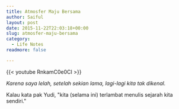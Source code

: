 ```yaml
---
title: Atmosfer Maju Bersama
author: Saiful
layout: post
date: 2015-11-22T22:03:18+00:00
slug: atmosfer-maju-bersama
category:
  - Life Notes
readmore: false

---
```

{{< youtube RnkamC0e0CI >}}

_Karena saya lelah, setelah sekian lama, lagi-lagi kita tak dikenal._

Kalau kata pak Yudi, "kita (selama ini) terlambat menulis sejarah kita sendiri."
